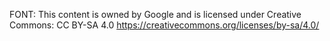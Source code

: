 FONT:
This content is owned by Google and is licensed 
under Creative Commons: CC BY-SA 4.0
https://creativecommons.org/licenses/by-sa/4.0/
